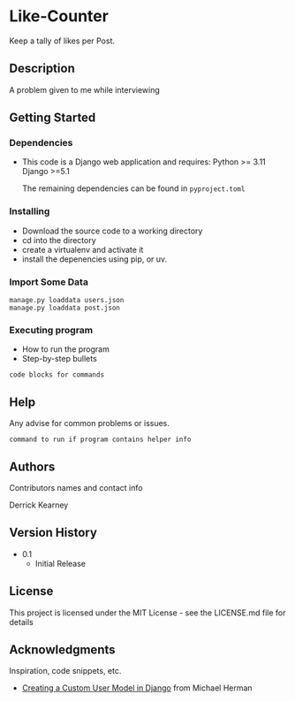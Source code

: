 # Like-Counter

Keep a tally of likes per Post.

## Description

A problem given to me while interviewing

## Getting Started

### Dependencies

* This code is a Django web application and requires:
  Python >= 3.11    
  Django >=5.1    

  The remaining dependencies can be found in `pyproject.toml`
  

### Installing

* Download the source code to a working directory
* cd into the directory
* create a virtualenv and activate it
* install the depenencies using pip, or uv.


### Import Some Data
`manage.py loaddata users.json`  
`manage.py loaddata post.json`  


### Executing program

* How to run the program
* Step-by-step bullets
```
code blocks for commands
```

## Help

Any advise for common problems or issues.
```
command to run if program contains helper info
```

## Authors

Contributors names and contact info

Derrick Kearney  


## Version History

* 0.1
    * Initial Release

## License

This project is licensed under the MIT License - see the LICENSE.md file for details

## Acknowledgments

Inspiration, code snippets, etc.
* [Creating a Custom User Model in Django](https://testdriven.io/blog/django-custom-user-model/) from Michael Herman

